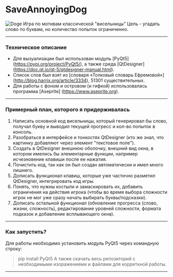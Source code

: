 # SaveAnnoyingDog
![Doge](https://psv4.userapi.com/c520036/u152272684/docs/d14/ea10dff0e8e2/gif_help.gif?extra=hguw0q-_f03w17eeZ0hMEnJQ0umx16DMI6HlY_0hfoNS6zvp5AnlNCZy3n7VZjNpau9XsFpKSM67xBkZe9alVJzdpiWIcjIjI0ierlDUCqJd9a2F7JNmAh0S0ZssbqD4fcnokhcHsvXn2MDOBaIc2Q)
Игра по мотивам классической "висельницы"
Цель - угадать слово по буквам, но количество попыток ограниченно.
***
### Техническое описание

- Для вызуализации был использован модуль [PyQt5] (https://pypi.org/project/PyQt5/), а также среда [QtDesigner] (https://doc.qt.io/qt-5/qtdesigner-manual.html).
- Список слов был взят из [словаря «Толковый словарь Ефремовой»] (http://blog.harrix.org/article/3334), 51301 существительных.
- Для работы с фоном и островом (и гифкой) использовалась программа [Aseprite] (https://www.aseprite.org).
***
### Примерный план, которого я придерживалась
1. Написать основной код висельницы, который генерировал бы слово, получал букву и выводил текущей прогресс и кол-во попыток в консоль.
2. Разобраться в интерфейсе и тонкостях QtDesigner (кто же знал, что картинку добавляют через элемент "текстовое поле").
3. Создать в QtDesigner внешнюю оболочку, внешний вид окна, в котором имелись бы элементарные функции, например исчезновение клавиши после ее нажатия.
4. Почистить код, так как он был создан автоматически и имел много лишнего.
5. Дописать функционал клавиш, которые уже частично разметил QtDesigner, интегрировать код игры.
6. Понять, что нужны костыли и замаскировать их, добавить ограничения на действия игрока (чтобы во время выбора сложности игрок не мог уже сразу начать выбирать буквы/подсказки).
7. Дописать остальной функционал (обновление прогресса (слово, жизни, сложность), редактирование уровней сложности, формата подказок и добавление всплывающего окна).
***
### Как запустить?

Для работы необходимо установить модуль PyQt5 через командную строку:
 > pip install PyQt5
А также скачать весь репозиторий с необходимыми изоражениеми и файлами для корреткной работы.
***
###
